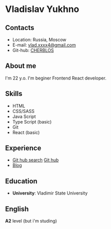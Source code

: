 # Vladislav Yukhno

## Contacts

* Location: Russia, Moscow
* E-mail: vlad.xxxx4@gmail.com
* Git-hub: [CHERBLOS](https://github.com/CHERBLOS)

## About me

I'm 22 y.o. I'm beginer Frontend React developer.

## Skills

* HTML
* CSS/SASS
* Java Script
* Type Script (basic)
* Git
* React (basic)

## Experience

* [Git hub search](https://cherblos.github.io/ghApp/) [Git hub](https://github.com/CHERBLOS/ghApp)
* [Blog](https://github.com/CHERBLOS/Blog)

## Education

* **University**: Vladimir State University

## English

**A2** level (but i'm studing)